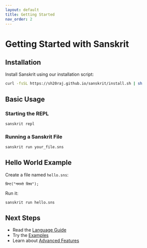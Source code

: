 ```yaml
---
layout: default
title: Getting Started
nav_order: 2
---
```


# Getting Started with Sanskrit

## Installation

Install Sanskrit using our installation script:

```bash
curl -fsSL https://sh20raj.github.io/sanskrit/install.sh | sh
```

## Basic Usage

### Starting the REPL
```bash
sanskrit repl
```

### Running a Sanskrit File
```bash
sanskrit run your_file.sns
```

## Hello World Example

Create a file named `hello.sns`:

```sanskrit
प्रिन्ट("नमस्ते विश्व");
```

Run it:
```bash
sanskrit run hello.sns
```

## Next Steps

- Read the [Language Guide](/docs/language-guide)
- Try the [Examples](/examples)
- Learn about [Advanced Features](/docs/advanced)
